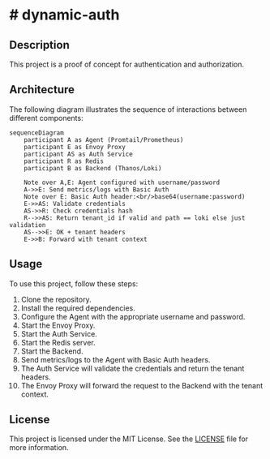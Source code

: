 
# # dynamic-auth

## Description

This project is a proof of concept for authentication and authorization.

## Architecture

The following diagram illustrates the sequence of interactions between different components:

```mermaid
sequenceDiagram
    participant A as Agent (Promtail/Prometheus)
    participant E as Envoy Proxy
    participant AS as Auth Service
    participant R as Redis
    participant B as Backend (Thanos/Loki)

    Note over A,E: Agent configured with username/password
    A->>E: Send metrics/logs with Basic Auth
    Note over E: Basic Auth header:<br/>base64(username:password)
    E->>AS: Validate credentials
    AS->>R: Check credentials hash
    R-->>AS: Return tenant_id if valid and path == loki else just validation
    AS-->>E: OK + tenant headers
    E->>B: Forward with tenant context
```

## Usage

To use this project, follow these steps:

1. Clone the repository.
2. Install the required dependencies.
3. Configure the Agent with the appropriate username and password.
4. Start the Envoy Proxy.
5. Start the Auth Service.
6. Start the Redis server.
7. Start the Backend.
8. Send metrics/logs to the Agent with Basic Auth headers.
9. The Auth Service will validate the credentials and return the tenant headers.
10. The Envoy Proxy will forward the request to the Backend with the tenant context.

## License

This project is licensed under the MIT License. See the [LICENSE](./LICENSE) file for more information.